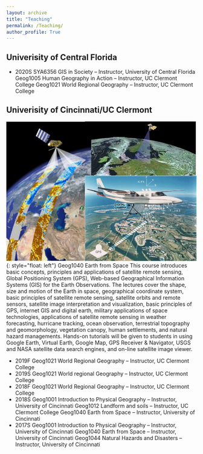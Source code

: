 ```yaml
---
layout: archive
title: "Teaching"
permalink: /Teaching/
author_profile: True
---
```


## Univerisity of Central Florida

* 2020S   SYA6356   GIS in Society – Instructor, University of Central Florida
Geog1005 Human Geography in Action – Instructor, UC Clermont College
Geog1021 World Regional Geography – Instructor, UC Clermont College

## Univerisity of Cincinnati/UC Clermont 

![image](/images/Earthfromspace.jpg){: style="float: left"} Geog1040 Earth from Space
This course introduces basic concepts, principles and applications of satellite remote sensing, Global Positioning System (GPS), Web-based Geographical Information Systems (GIS) for the Earth Observations. The lectures cover the shape, size and motion of the Earth in space, geographical coordinate system, basic principles of satellite remote sensing, satellite orbits and remote sensors, satellite image interpretation and visualization, basic principles of GPS, internet GIS and digital earth, military applications of space technologies, applications of satellite remote sensing in weather forecasting, hurricane tracking, ocean observation, terrestrial topography and geomorphology, vegetation canopy, human settlements, and natural hazard managements. Hands-on tutorials will be given to students in using Google Earth, Virtual Earth, Google Map, GPS Receiver & Navigator, USGS and NASA satellite data search engines, and on-line satellite image viewer.

* 2019F   Geog1021 World Regional Geography – Instructor, UC Clermont College
* 2019S   Geog1021 World regional Geography – Instructor, UC Clermont College
* 2018F   Geog1021 World Regional Geography – Instructor, UC Clermont College
* 2018S   Geog1001 Introduction to Physical Geography – Instructor, University of Cincinnati
Geog1012 Landform and soils – Instructor, UC Clermont College
Geog1040 Earth from Space – Instructor, University of Cincinnati
* 2017S   Geog1001 Introduction to Physical Geography – Instructor, University of Cincinnati
Geog1040 Earth from Space – Instructor, University of Cincinnati
Geog1044 Natural Hazards and Disasters – Instructor, University of Cincinnati
